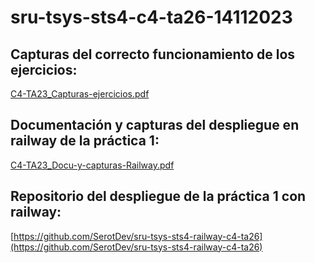 # sru-tsys-sts4-c4-ta26-14112023

## Capturas del correcto funcionamiento de los ejercicios:
[C4-TA23_Capturas-ejercicios.pdf](C4-TA23_Capturas-ejercicios.pdf)

## Documentación y capturas del despliegue en railway de la práctica 1:
[C4-TA23_Docu-y-capturas-Railway.pdf](C4-TA23_Docu-y-capturas-Railway.pdf)

## Repositorio del despliegue de la práctica 1 con railway:
[https://github.com/SerotDev/sru-tsys-sts4-railway-c4-ta26](https://github.com/SerotDev/sru-tsys-sts4-railway-c4-ta26)
